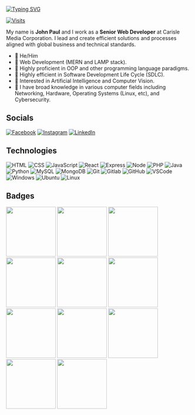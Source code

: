 [![Typing SVG](https://readme-typing-svg.herokuapp.com?font=comfortaa&color=FFFFFF&size=25&width=600&lines=Senior+Web+Developer+@+Carisle+Media;Computer+Science+Student;Nice+to+meet+you!❤️)](https://git.io/typing-svg)

[![Visits](https://komarev.com/ghpvc/?username=fearlesspsyche&color=29ABE9&style=flat&label=Profile+Views)](https://github.com/fearlesspsyche)

My name is **John Paul** and I work as a **Senior Web Developer** at Carisle Media Corporation. I lead and create efficient solutions and processes aligned with global 
business and technical standards. 

* 🌠 He/Him
* 🌠 Web Development (MERN and LAMP stack).
* 🌠 Highly proficient in OOP and other programming language paradigms.
* 🌠 Highly efficient in Software Development Life Cycle (SDLC).
* 🌠 Interested in Artificial Intelligence and Computer Vision.
* 🌠 I have broad knowledge in various computer fields including Networking, Hardware, Operating Systems (Linux, etc), and Cybersecurity. 

## Socials 
[![Facebook](https://user-images.githubusercontent.com/72861332/231348477-80f1504d-0630-4172-9e46-8f06adda1c28.png)](https://facebook.com/fearlesspsyche)
[![Instagram](https://user-images.githubusercontent.com/72861332/231348567-ff4594a7-0032-4567-ba27-9d81586d55a6.png)](https://www.instagram.com/fearlesspsyche/)
[![LinkedIn](https://user-images.githubusercontent.com/72861332/231348291-6f30545f-3e23-4ec0-8d63-187f0a74fc48.png)](https://www.linkedin.com/in/john-paul-birol-502b47271)


## Technologies

![HTML](https://img.icons8.com/color/48/000000/html-5--v1.png)
![CSS](https://img.icons8.com/color/48/000000/css3.png)
![JavaScript](https://img.icons8.com/color/48/000000/javascript--v1.png)
![React](https://user-images.githubusercontent.com/72861332/231347664-8584c978-ff17-4721-af0b-031ff40edfb5.png)
![Express](https://user-images.githubusercontent.com/72861332/231347891-14d835d8-4ffe-4c62-9861-97bdf1a93649.png)
![Node](https://user-images.githubusercontent.com/72861332/231347973-211841ae-ad92-4aee-8c1e-5b6a0bc6a334.png)
![PHP](https://img.icons8.com/color/48/000000/php.png)
![Java](https://img.icons8.com/color/48/000000/java-coffee-cup-logo--v1.png)
![Python](https://user-images.githubusercontent.com/72861332/231348110-6a335e2d-a028-4185-b624-f15bbb255f98.png)
![MySQL](https://img.icons8.com/color/48/000000/mysql-logo.png)
![MongoDB](https://user-images.githubusercontent.com/72861332/231348034-42293ee4-d78f-49e8-a852-327b77738a81.png)
![Git](https://img.icons8.com/color/48/git.png)
![Gitlab](https://img.icons8.com/color/48/gitlab.png)
![GitHub](https://img.icons8.com/stickers/48/000000/github.png)
![VSCode](https://img.icons8.com/color/48/visual-studio-code-2019.png)
![Windows](https://img.icons8.com/color/48/windows-10.png)
![Ubuntu](https://img.icons8.com/color/48/ubuntu--v1.png)
![Linux](https://img.icons8.com/color/48/linux.png)

## Badges
<p align="left">
<img src="https://user-images.githubusercontent.com/72861332/145699520-fcdc2e10-129e-442a-965a-d92437f87ed4.png" width="135" height="135" />
<img src="https://user-images.githubusercontent.com/72861332/143734761-b7c76b3d-ac52-44ad-a8ef-9b8a52176687.png" width="135" height="135" />
<img src="https://user-images.githubusercontent.com/72861332/150822853-6a605458-8513-4a33-9e73-cdd104442780.png" width="135" height="135" />
<img src="https://user-images.githubusercontent.com/72861332/143734983-19212e83-eea0-4876-a98e-94d79631dd8b.png" width="135" height="135" />
<img src="https://user-images.githubusercontent.com/72861332/181067708-f72e4c58-bf3e-4586-af6a-f66ef67c0d45.png" width="135" height="135" />
<img src="https://user-images.githubusercontent.com/72861332/190858997-e186a403-503c-41bd-83a2-739caa7f19fb.png" width="135" height="135" />
<img src="https://user-images.githubusercontent.com/72861332/219255941-55ec5805-8283-4cb2-ad9b-d5a91312c1e7.png" width="135" height="135" />
<img src="https://user-images.githubusercontent.com/72861332/219950534-c1cf4f6c-edb7-4a10-88eb-a32829710030.png" width="135" height="135" />
<img src="https://user-images.githubusercontent.com/72861332/219950534-c1cf4f6c-edb7-4a10-88eb-a32829710030.png" width="135" height="135" />
<img src="https://user-images.githubusercontent.com/72861332/219950534-c1cf4f6c-edb7-4a10-88eb-a32829710030.png" width="135" height="135" />
<img src="https://user-images.githubusercontent.com/72861332/235281944-270324f9-6832-4a16-bd2e-8d603cf67c2d.png" width="135" height="135" />


</p>



